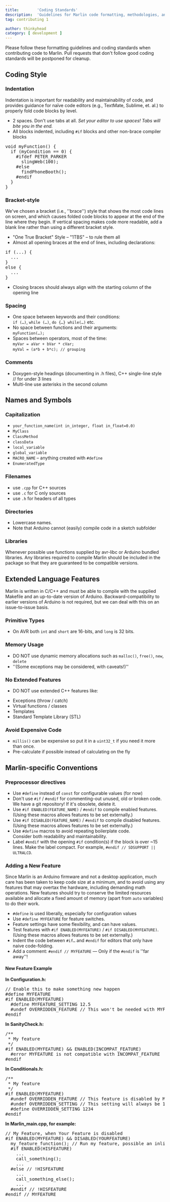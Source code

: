 ```yaml
---
title:        'Coding Standards'
description:  'Guidelines for Marlin code formatting, methodologies, and standards.'
tag: contributing 1

author: thinkyhead
category: [ development ]
---
```


Please follow these formatting guidelines and coding standards when contributing code to Marlin. Pull requests that don't follow good coding standards will be postponed for cleanup.

## Coding Style
### Indentation
Indentation is important for readability and maintainability of code, and provides guidance for naïve code editors (e.g., TextMate, Sublime, et. al.) to properly fold code blocks by level.

 - 2 spaces. Don't use tabs at all. _Set your editor to use spaces! Tabs will bite you in the end._
 - All blocks indented, including `#if` blocks and other non-brace compiler blocks
<pre>
void myFunction() {
  if (myCondition == 0) {
    #ifdef PETER_PARKER
      slingWeb(100);
    #else
      findPhoneBooth();
    #endif
  }
}
</pre>

### Bracket-style
We've chosen a bracket (i.e., ''brace'') style that shows the most code lines on screen, and which causes folded code blocks to appear at the end of the line where they begin. If vertical spacing makes code more readable, add a blank line rather than using a different bracket style.

 - "One True Bracket" Style – "1TBS" – to rule them all
 - Almost all opening braces at the end of lines, including declarations:
<pre>
if (...) {
  ...
}
else {
  ...
}
</pre>
 - Closing braces should always align with the starting column of the opening line

### Spacing

 - One space between keywords and their conditions:<br />`if (…)`, `while (…)`, `do {…} while(…)` etc.
 - No space between functions and their arguments:<br />`myFunction(…);`
 - Spaces between operators, most of the time:<br />`myVar = aVar + bVar * cVar;`<br />`myVal = (a*b + b*c); // grouping`

### Comments

 - Doxygen-style headings (documenting in .h files), C++ single-line style // for under 3 lines
 - Multi-line use asterisks in the second column

## Names and Symbols
### Capitalization

 - `your_function_name(int in_integer, float in_float=0.0)`
 - `MyClass`
 - `ClassMethod`
 - `classData`
 - `local_variable`
 - `global_variable`
 - `MACRO_NAME` – anything created with `#define`
 - `EnumeratedType`

### Filenames

 - use `.cpp` for C++ sources
 - use `.c` for C only sources
 - use `.h` for headers of all types

### Directories
 - Lowercase names.
 - Note that Arduino cannot (easily) compile code in a sketch subfolder

### Libraries

Whenever possible use functions supplied by avr-libc or Arduino bundled libraries. Any libraries required to compile Marlin should be included in the package so that they are guaranteed to be compatible versions.

## Extended Language Features

Marlin is written in C/C++ and must be able to compile with the supplied Makefile and an up-to-date version of Arduino. Backward-compatibility to earlier versions of Arduino is not required, but we can deal with this on an issue-to-issue basis.

### Primitive Types

 - On AVR both `int` and `short` are 16-bits, and `long` is 32 bits.

### Memory Usage

 - DO NOT use dynamic memory allocations such as `malloc()`, `free()`, `new`, `delete`
 - ''(Some exceptions may be considered, with caveats!)''

### No Extended Features

 - DO NOT use extended C++ features like:
  * Exceptions (throw / catch)
  * Virtual functions / classes
  * Templates
  * Standard Template Library (STL)

### Avoid Expensive Code

 - `millis()` can be expensive so put it in a `uint32_t` if you need it more than once.
 - Pre-calculate if possible instead of calculating on the fly

## Marlin-specific Conventions

### Preprocessor directives

 - Use `#define` instead of `const` for configurable values (for now)
 - Don't use `#if` / `#endif` for commenting-out unused, old or broken code. We have a git repository! If it's obsolete, delete it.
 - Use `#if ENABLED(FEATURE_NAME)` / `#endif` to compile enabled features. (Using these macros allows features to be set externally.)
 - Use `#if DISABLED(FEATURE_NAME)` / `#endif` to compile disabled features. (Using these macros allows features to be set externally.)
 - Use `#define` macros to avoid repeating boilerplate code.<br />Consider both readability and maintainability.
 - Label `#endif` with the opening `#if` condition(s) if the block is over ~15 lines. Make the label compact. For example, `#endif // SDSUPPORT || ULTRALCD`.

### Adding a New Feature
Since Marlin is an Arduino firmware and not a desktop application, much care has been taken to keep code size at a minimum, and to avoid using any features that may overtax the hardware, including demanding math operations. New features should try to conserve the limited resources available and allocate a fixed amount of memory (apart from `auto` variables) to do their work.

 - `#define` is used liberally, especially for configuration values
 - Use `#define MYFEATURE` for feature switches.
 - Feature settings have some flexibility, and can have values.
 - Test features with `#if ENABLED(MYFEATURE)` / `#if DISABLED(MYFEATURE)`. (Using these macros allows features to be set externally.)
 - Indent the code between `#if…` and `#endif` for editors that only have naive code-folding.
 - Add a comment: `#endif // MYFEATURE` — Only if the `#endif` is ''far away''!

#### New Feature Example
**In Configuration.h:**
<pre>
// Enable this to make something new happen
#define MYFEATURE
#if ENABLED(MYFEATURE)
  #define MYFEATURE_SETTING 12.5
  #undef OVERRIDDEN_FEATURE // This won't be needed with MYFEATURE
#endif
</pre>
**In SanityCheck.h:**
<pre>
/**
 * My feature
 */
#if ENABLED(MYFEATURE) && ENABLED(INCOMPAT_FEATURE)
  #error MYFEATURE is not compatible with INCOMPAT_FEATURE
#endif
</pre>
**In Conditionals.h:**
<pre>
/**
 * My feature
 */
#if ENABLED(MYFEATURE)
  #undef OVERRIDDEN_FEATURE // This feature is disabled by MYFEATURE
  #undef OVERRIDDEN_SETTING // This setting will always be 1234 with MYFEATURE
  #define OVERRIDDEN_SETTING 1234
#endif
</pre>
**In Marlin_main.cpp, for example:**
<pre>
// My Feature, when Your Feature is disabled
#if ENABLED(MYFEATURE) && DISABLED(YOURFEATURE)
  my_feature_function(); // Run my feature, possible an inline function taking refs
  #if ENABLED(HISFEATURE)
    ...
    call_something();
    ...
  #else // !HISFEATURE
    ...
    call_something_else();
    ...
  #endif // !HISFEATURE
#endif // MYFEATURE
</pre>
